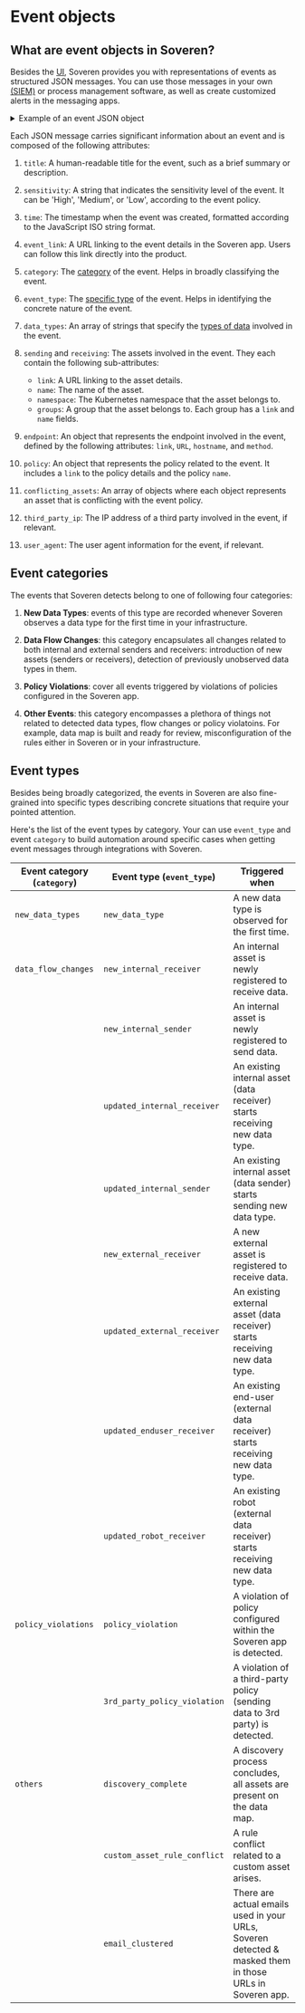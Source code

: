 # Event objects

## What are event objects in Soveren?

Besides the [UI]((../overview/#events)), Soveren provides you with representations of events as structured JSON messages. You can use those messages in your own [(SIEM)](https://en.wikipedia.org/wiki/Security_information_and_event_management) or process management software, as well as create customized alerts in the messaging apps.

<details>
  <summary>Example of an event JSON object</summary>

```{.json .copy .annotate linenums="1"} 
{
  "title": "Internal asset Asset 3 is sharing Person with third parties",
  "sensitivity": "Medium",
  "time": "2013-10-21T13:28:06.419Z",
  "event_link": "https://app.soveren.io/events?id=123",
  "category": "New data type",
  "event_type": "policy_violation",
  "data_types": [
    "Person",
    "Email"
  ],

  "sending": {
    "link": "https://app.soveren.io/data-inventory/internal-assets/1",
    "name": "service 1",
    "namespace": "namespace 1",
    "groups": [
      {
        "link": "https://app.soveren.io/asset-groups/1/info",
        "name": "group 1"
      },
      {
        "link": "https://app.soveren.io/asset-groups/2/info",
        "name": "group 2"
      }
    ]
  },
  "receiving": {
    "link": "https://app.soveren.io/data-inventory/internal-assets/2",
    "name": "service 2",
    "namespace": "namespace 2",
    "groups": []
  },
  "endpoint": {
    "link": "https://app.soveren.io/data-inventory/sample?id=432&direction=response",
    "url": "api/v1/path-1",
    "hostname": "soveren.io",
    "method": "POST"
  },

  "policy": {
    "link": "https://app.soveren.io/policies/234",
    "name": "Policy 234"
  },

  "conflicting_assets":[
    {
      "name":"Asset 1",
      "link": "https://app.soveren.io/data-inventory/external-assets/1"
    },
    {
      "name":"Asset 2",
      "link": "https://app.soveren.io/data-inventory/external-assets/2"
    }
  ],
  "third_party_ip": "123.1.1.1",
  "user_agent": "some user agent"
}
```
</details>

Each JSON message carries significant information about an event and is composed of the following attributes:

1. `title`: A human-readable title for the event, such as a brief summary or description.

2. `sensitivity`: A string that indicates the sensitivity level of the event. It can be 'High', 'Medium', or 'Low', according to the event policy.

3. `time`: The timestamp when the event was created, formatted according to the JavaScript ISO string format.

4. `event_link`: A URL linking to the event details in the Soveren app. Users can follow this link directly into the product.

5. `category`: The [category](#event-categories) of the event. Helps in broadly classifying the event.

6. `event_type`: The [specific type](#event-types) of the event. Helps in identifying the concrete nature of the event.

7. `data_types`: An array of strings that specify the [types of data](../data-model/) involved in the event.

8. `sending` and `receiving`: The assets involved in the event. They each contain the following sub-attributes:
   - `link`: A URL linking to the asset details.
   - `name`: The name of the asset.
   - `namespace`: The Kubernetes namespace that the asset belongs to.
   - `groups`: A group that the asset belongs to. Each group has a `link` and `name` fields.

9. `endpoint`: An object that represents the endpoint involved in the event, defined by the following attributes: `link`, `URL`, `hostname`, and `method`.

10. `policy`: An object that represents the policy related to the event. It includes a `link` to the policy details and the policy `name`.

11. `conflicting_assets`: An array of objects where each object represents an asset that is conflicting with the event policy.

12. `third_party_ip`: The IP address of a third party involved in the event, if relevant.

13. `user_agent`: The user agent information for the event, if relevant.

## Event categories

The events that Soveren detects belong to one of following four categories:

1. **New Data Types**: events of this type are recorded whenever Soveren observes a data type for the first time in your infrastructure.

2. **Data Flow Changes**: this category encapsulates all changes related to both internal and external senders and receivers: introduction of new assets (senders or receivers), detection of previously unobserved data types in them.

3. **Policy Violations**: cover all events triggered by violations of policies configured in the Soveren app.

4. **Other Events**: this category encompasses a plethora of things not related to detected data types, flow changes or policy violatoins. For example, data map is built and ready for review, misconfiguration of the rules either in Soveren or in your infrastructure.

## Event types

Besides being broadly categorized, the events in Soveren are also fine-grained into specific types describing concrete situations that require your pointed attention.

Here's the list of the event types by category. Your can use `event_type` and event `category` to build automation around specific cases when getting event messages through integrations with Soveren.

| Event category (`category`) | Event type (`event_type`) | Triggered when  |
|-------------------  |----------------------------------- |----------------|
| `new_data_types`    | `new_data_type`                    | A new data type is observed for the first time.|
| `data_flow_changes` | `new_internal_receiver`            | An internal asset is newly registered to receive data. |
|                     | `new_internal_sender`              | An internal asset is newly registered to send data. |
|                     | `updated_internal_receiver`        | An existing internal asset (data receiver) starts receiving new data type. |
|                     | `updated_internal_sender`          | An existing internal asset (data sender) starts sending new data type. |
|                     | `new_external_receiver`            | A new external asset is registered to receive data. |
|                     | `updated_external_receiver`        | An existing external asset (data receiver) starts receiving new data type. |
|                     | `updated_enduser_receiver`         | An existing end-user (external data receiver) starts receiving new data type. |
|                     | `updated_robot_receiver`           | An existing robot (external data receiver) starts receiving new data type. |
| `policy_violations` | `policy_violation`                 | A violation of policy configured within the Soveren app is detected. |
|                     | `3rd_party_policy_violation`       | A violation of a third-party policy (sending data to 3rd party) is detected. |
| `others`            | `discovery_complete`               | A discovery process concludes, all assets are present on the data map. |
|                     | `custom_asset_rule_conflict`       | A rule conflict related to a custom asset arises. |
|                     | `email_clustered`                  | There are actual emails used in your URLs, Soveren detected & masked them in those URLs in Soveren app. |
